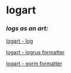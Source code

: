 # logart 

### _logs as an art:_

[logart - log](./log)

[logart - logrus formatter](./formatters/logrus-formatter/)

[logart - gorm formatter](./formatters/gorm-formatter/)

